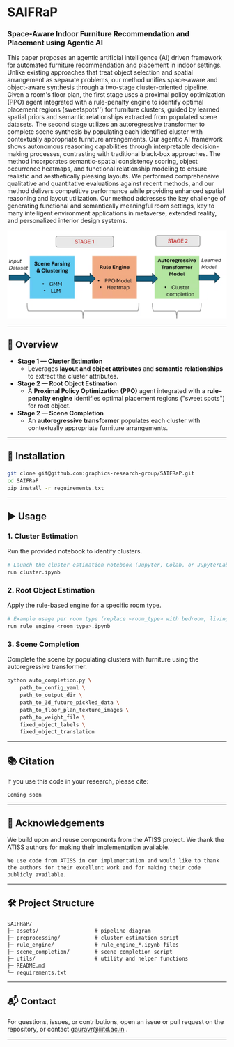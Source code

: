 # SAIFRaP

### Space-Aware Indoor Furniture Recommendation and Placement using Agentic AI

This paper proposes an agentic artificial intelligence (AI) driven framework for automated furniture recommendation and placement in indoor settings. Unlike existing approaches that treat object selection and spatial arrangement as separate problems, our method unifies space-aware and object-aware synthesis through a two-stage cluster-oriented pipeline. Given a room's floor plan, the first stage uses a proximal policy optimization (PPO) agent integrated with a rule-penalty engine to identify optimal placement regions (sweetspots'') for furniture clusters, guided by learned spatial priors and semantic relationships extracted from populated scene datasets. The second stage utilizes an autoregressive transformer to complete scene synthesis by populating each identified cluster with contextually appropriate furniture arrangements. Our agentic AI framework shows autonomous reasoning capabilities through interpretable decision-making processes, contrasting with traditional black-box approaches. The method incorporates semantic-spatial consistency scoring, object occurrence heatmaps, and functional relationship modeling to ensure realistic and aesthetically pleasing layouts. We performed comprehensive qualitative and quantitative evaluations against recent methods, and our method delivers competitive performance while providing enhanced spatial reasoning and layout utilization. Our method addresses the key challenge of generating functional and semantically meaningful room settings, key to many intelligent environment applications in metaverse, extended reality, and personalized interior design systems.

<img src="assets/pipeline.png">

------



## 📝 Overview

- **Stage 1 — Cluster Estimation**
  - Leverages **layout  and object attributes** and **semantic relationships** to extract the cluster attributes.
- **Stage 2 — Root Object Estimation**
  - A **Proximal Policy Optimization (PPO)** agent integrated with a **rule–penalty engine** identifies optimal placement regions ("sweet spots") for root object.
- **Stage 2 — Scene Completion**
  - An **autoregressive transformer** populates each cluster with contextually appropriate furniture arrangements.

------



## 🚀 Installation

```bash
git clone git@github.com:graphics-research-group/SAIFRaP.git
cd SAIFRaP
pip install -r requirements.txt
```

------



## ▶️ Usage

### 1. Cluster Estimation

Run the provided notebook to identify clusters.

```bash
# Launch the cluster estimation notebook (Jupyter, Colab, or JupyterLab)
run cluster.ipynb
```

### 2. Root Object Estimation

Apply the rule-based engine for a specific room type.

```bash
# Example usage per room type (replace <room_type> with bedroom, livingroom, etc.)
run rule_engine_<room_type>.ipynb
```

### 3. Scene Completion

Complete the scene by populating clusters with furniture using the autoregressive transformer.

```bash
python auto_completion.py \
    path_to_config_yaml \
    path_to_output_dir \
    path_to_3d_future_pickled_data \
    path_to_floor_plan_texture_images \
    path_to_weight_file \
    fixed_object_labels \
    fixed_object_translation
```



------

## 📚 Citation

If you use this code in your research, please cite:

```
Coming soon
```

------



## 🙏 Acknowledgements

We build upon and reuse components from the ATISS project. We thank the ATISS authors for making their implementation available.

```
We use code from ATISS in our implementation and would like to thank the authors for their excellent work and for making their code publicly available.
```

------



## 🛠️ Project Structure

```
SAIFRaP/
├─ assets/                  # pipeline diagram
├─ preprocessing/           # cluster estimation script
├─ rule_engine/             # rule_engine_*.ipynb files
├─ scene_completion/        # scene completion script 
├─ utils/                   # utility and helper functions
├─ README.md                
└─ requirements.txt
```

------



## 📬 Contact

For questions, issues, or contributions, open an issue or pull request on the repository, or contact gauravr@iiitd.ac.in .

------


